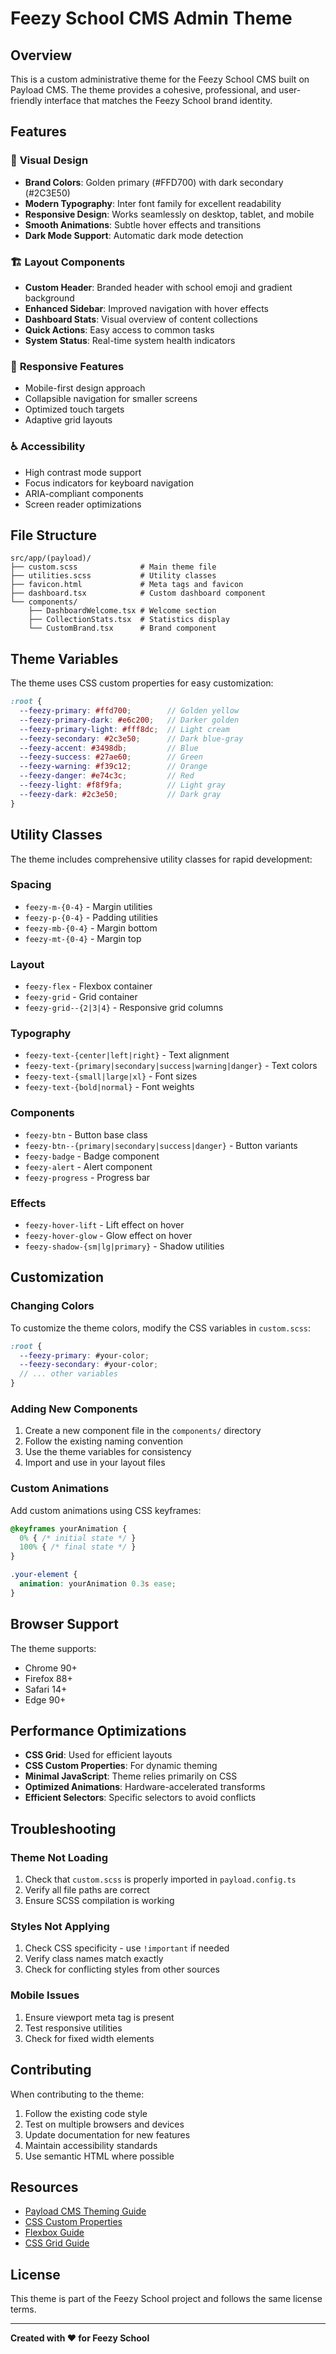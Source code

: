 # Feezy School CMS Admin Theme

## Overview
This is a custom administrative theme for the Feezy School CMS built on Payload CMS. The theme provides a cohesive, professional, and user-friendly interface that matches the Feezy School brand identity.

## Features

### 🎨 **Visual Design**
- **Brand Colors**: Golden primary (#FFD700) with dark secondary (#2C3E50)
- **Modern Typography**: Inter font family for excellent readability
- **Responsive Design**: Works seamlessly on desktop, tablet, and mobile
- **Smooth Animations**: Subtle hover effects and transitions
- **Dark Mode Support**: Automatic dark mode detection

### 🏗️ **Layout Components**
- **Custom Header**: Branded header with school emoji and gradient background
- **Enhanced Sidebar**: Improved navigation with hover effects
- **Dashboard Stats**: Visual overview of content collections
- **Quick Actions**: Easy access to common tasks
- **System Status**: Real-time system health indicators

### 📱 **Responsive Features**
- Mobile-first design approach
- Collapsible navigation for smaller screens
- Optimized touch targets
- Adaptive grid layouts

### ♿ **Accessibility**
- High contrast mode support
- Focus indicators for keyboard navigation
- ARIA-compliant components
- Screen reader optimizations

## File Structure

```
src/app/(payload)/
├── custom.scss              # Main theme file
├── utilities.scss           # Utility classes
├── favicon.html             # Meta tags and favicon
├── dashboard.tsx            # Custom dashboard component
└── components/
    ├── DashboardWelcome.tsx # Welcome section
    ├── CollectionStats.tsx  # Statistics display
    └── CustomBrand.tsx      # Brand component
```

## Theme Variables

The theme uses CSS custom properties for easy customization:

```scss
:root {
  --feezy-primary: #ffd700;        // Golden yellow
  --feezy-primary-dark: #e6c200;   // Darker golden
  --feezy-primary-light: #fff8dc;  // Light cream
  --feezy-secondary: #2c3e50;      // Dark blue-gray
  --feezy-accent: #3498db;         // Blue
  --feezy-success: #27ae60;        // Green
  --feezy-warning: #f39c12;        // Orange
  --feezy-danger: #e74c3c;         // Red
  --feezy-light: #f8f9fa;          // Light gray
  --feezy-dark: #2c3e50;           // Dark gray
}
```

## Utility Classes

The theme includes comprehensive utility classes for rapid development:

### Spacing
- `feezy-m-{0-4}` - Margin utilities
- `feezy-p-{0-4}` - Padding utilities
- `feezy-mb-{0-4}` - Margin bottom
- `feezy-mt-{0-4}` - Margin top

### Layout
- `feezy-flex` - Flexbox container
- `feezy-grid` - Grid container
- `feezy-grid--{2|3|4}` - Responsive grid columns

### Typography
- `feezy-text-{center|left|right}` - Text alignment
- `feezy-text-{primary|secondary|success|warning|danger}` - Text colors
- `feezy-text-{small|large|xl}` - Font sizes
- `feezy-text-{bold|normal}` - Font weights

### Components
- `feezy-btn` - Button base class
- `feezy-btn--{primary|secondary|success|danger}` - Button variants
- `feezy-badge` - Badge component
- `feezy-alert` - Alert component
- `feezy-progress` - Progress bar

### Effects
- `feezy-hover-lift` - Lift effect on hover
- `feezy-hover-glow` - Glow effect on hover
- `feezy-shadow-{sm|lg|primary}` - Shadow utilities

## Customization

### Changing Colors
To customize the theme colors, modify the CSS variables in `custom.scss`:

```scss
:root {
  --feezy-primary: #your-color;
  --feezy-secondary: #your-color;
  // ... other variables
}
```

### Adding New Components
1. Create a new component file in the `components/` directory
2. Follow the existing naming convention
3. Use the theme variables for consistency
4. Import and use in your layout files

### Custom Animations
Add custom animations using CSS keyframes:

```scss
@keyframes yourAnimation {
  0% { /* initial state */ }
  100% { /* final state */ }
}

.your-element {
  animation: yourAnimation 0.3s ease;
}
```

## Browser Support

The theme supports:
- Chrome 90+
- Firefox 88+
- Safari 14+
- Edge 90+

## Performance Optimizations

- **CSS Grid**: Used for efficient layouts
- **CSS Custom Properties**: For dynamic theming
- **Minimal JavaScript**: Theme relies primarily on CSS
- **Optimized Animations**: Hardware-accelerated transforms
- **Efficient Selectors**: Specific selectors to avoid conflicts

## Troubleshooting

### Theme Not Loading
1. Check that `custom.scss` is properly imported in `payload.config.ts`
2. Verify all file paths are correct
3. Ensure SCSS compilation is working

### Styles Not Applying
1. Check CSS specificity - use `!important` if needed
2. Verify class names match exactly
3. Check for conflicting styles from other sources

### Mobile Issues
1. Ensure viewport meta tag is present
2. Test responsive utilities
3. Check for fixed width elements

## Contributing

When contributing to the theme:

1. Follow the existing code style
2. Test on multiple browsers and devices
3. Update documentation for new features
4. Maintain accessibility standards
5. Use semantic HTML where possible

## Resources

- [Payload CMS Theming Guide](https://payloadcms.com/docs/admin/theming)
- [CSS Custom Properties](https://developer.mozilla.org/en-US/docs/Web/CSS/Using_CSS_custom_properties)
- [Flexbox Guide](https://css-tricks.com/snippets/css/a-guide-to-flexbox/)
- [CSS Grid Guide](https://css-tricks.com/snippets/css/complete-guide-grid/)

## License

This theme is part of the Feezy School project and follows the same license terms.

---

**Created with ❤️ for Feezy School**
